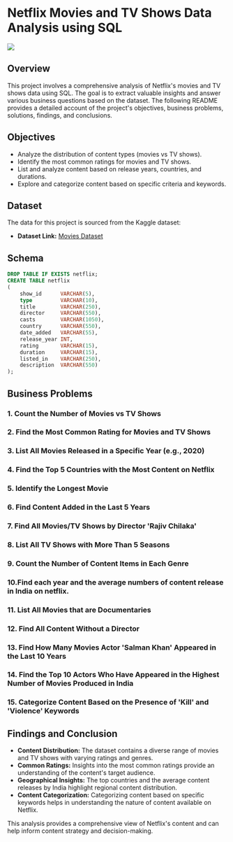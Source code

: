 # Netflix Movies and TV Shows Data Analysis using SQL

![](https://github.com/najirh/netflix_sql_project/blob/main/logo.png)

## Overview
This project involves a comprehensive analysis of Netflix's movies and TV shows data using SQL. The goal is to extract valuable insights and answer various business questions based on the dataset. The following README provides a detailed account of the project's objectives, business problems, solutions, findings, and conclusions.

## Objectives

- Analyze the distribution of content types (movies vs TV shows).
- Identify the most common ratings for movies and TV shows.
- List and analyze content based on release years, countries, and durations.
- Explore and categorize content based on specific criteria and keywords.

## Dataset

The data for this project is sourced from the Kaggle dataset:

- **Dataset Link:** [Movies Dataset](https://www.kaggle.com/datasets/shivamb/netflix-shows?resource=download)

## Schema

```sql
DROP TABLE IF EXISTS netflix;
CREATE TABLE netflix
(
    show_id      VARCHAR(5),
    type         VARCHAR(10),
    title        VARCHAR(250),
    director     VARCHAR(550),
    casts        VARCHAR(1050),
    country      VARCHAR(550),
    date_added   VARCHAR(55),
    release_year INT,
    rating       VARCHAR(15),
    duration     VARCHAR(15),
    listed_in    VARCHAR(250),
    description  VARCHAR(550)
);
```

## Business Problems 

### 1. Count the Number of Movies vs TV Shows
### 2. Find the Most Common Rating for Movies and TV Shows
### 3. List All Movies Released in a Specific Year (e.g., 2020)
### 4. Find the Top 5 Countries with the Most Content on Netflix
### 5. Identify the Longest Movie
### 6. Find Content Added in the Last 5 Years
### 7. Find All Movies/TV Shows by Director 'Rajiv Chilaka'
### 8. List All TV Shows with More Than 5 Seasons
### 9. Count the Number of Content Items in Each Genre
### 10.Find each year and the average numbers of content release in India on netflix. 
### 11. List All Movies that are Documentaries
### 12. Find All Content Without a Director
### 13. Find How Many Movies Actor 'Salman Khan' Appeared in the Last 10 Years
### 14. Find the Top 10 Actors Who Have Appeared in the Highest Number of Movies Produced in India
### 15. Categorize Content Based on the Presence of 'Kill' and 'Violence' Keywords

## Findings and Conclusion

- **Content Distribution:** The dataset contains a diverse range of movies and TV shows with varying ratings and genres.
- **Common Ratings:** Insights into the most common ratings provide an understanding of the content's target audience.
- **Geographical Insights:** The top countries and the average content releases by India highlight regional content distribution.
- **Content Categorization:** Categorizing content based on specific keywords helps in understanding the nature of content available on Netflix.

This analysis provides a comprehensive view of Netflix's content and can help inform content strategy and decision-making.

